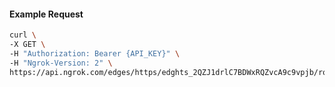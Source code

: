 <!-- Generated by nd gen api-examples. DO NOT EDIT. -->
#### Example Request
```bash
curl \
-X GET \
-H "Authorization: Bearer {API_KEY}" \
-H "Ngrok-Version: 2" \
https://api.ngrok.com/edges/https/edghts_2QZJ1drlC7BDWxRQZvcA9c9vpjb/routes/edghtsrt_2QZJ1c9NRDoa96j5OqKft7qrayz/oidc
